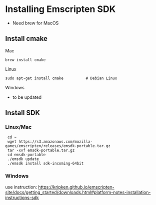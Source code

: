 # Installing Emscripten SDK

- Need brew for MacOS

## Install cmake

Mac
```
brew install cmake
```

Linux
```
sudo apt-get install cmake          # Debian Linux
```

Windows

- to be updated

## Install SDK

### Linux/Mac

```
 cd ~
 wget https://s3.amazonaws.com/mozilla-games/emscripten/releases/emsdk-portable.tar.gz
 tar -xvf emsdk-portable.tar.gz
 cd emsdk-portable
 ./emsdk update
 ./emsdk install sdk-incoming-64bit
```

### Windows

use instruction:
https://kripken.github.io/emscripten-site/docs/getting_started/downloads.html#platform-notes-installation-instructions-sdk
